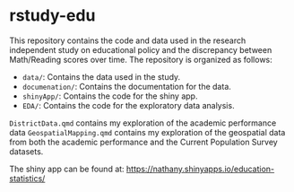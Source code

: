 # rstudy-edu

This repository contains the code and data used in the research independent study 
on educational policy and the discrepancy between Math/Reading scores over time. 
The repository is organized as follows:

- `data/`: Contains the data used in the study.
- `documenation/`: Contains the documentation for the data.
- `shinyApp/`: Contains the code for the shiny app.
- `EDA/`: Contains the code for the exploratory data analysis.

`DistrictData.qmd` contains my exploration of the academic performance data
`GeospatialMapping.qmd` contains my exploration of the geospatial data from both
the academic performance and the Current Population Survey datasets.

The shiny app can be found at: https://nathany.shinyapps.io/education-statistics/